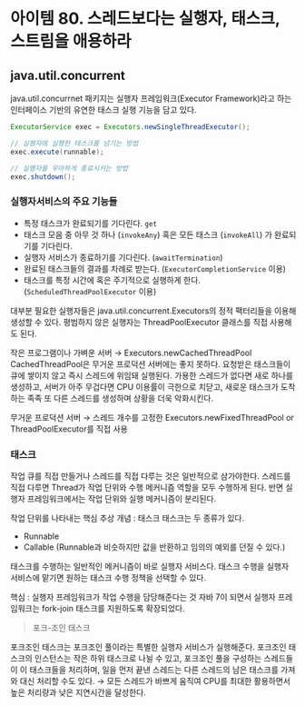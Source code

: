 # 아이템 80. 스레드보다는 실행자, 태스크, 스트림을 애용하라

## java.util.concurrent

java.util.concurrnet 패키지는 실행자 프레임워크(Executor Framework)라고 하는 인터페이스 기반의 유연한 태스크 실행 기능을 담고 있다.

```java
ExecutorService exec = Executors.newSingleThreadExecutor();

// 실행자에 실행한 태스크를 넘기는 방법
exec.execute(runnable);

// 실행자를 우아하게 종료시키는 방법
exec.shutdown();
```

### 실행자서비스의 주요 기능들

- 특정 태스크가 완료되기를 기다린다. `get`
- 태스크 모음 중 아무 것 하나 (`invokeAny`) 혹은 모든 태스크 (`invokeAll`) 가 완료되기를 기다린다.
- 실행자 서비스가 종료하기를 기다린다. (`awaitTermination`)
- 완료된 태스크들의 결과를 차례로 받는다. (`ExecutorCompletionService` 이용)
- 태스크를 특정 시간에 혹은 주기적으로 실행하게 한다. (`ScheduledThreadPoolExecutor` 이용)

대부분 필요한 실행자들은 java.util.concurrent.Executors의 정적 팩터리들을 이용해 생성할 수 있다.
평범하지 않은 실행자는 ThreadPoolExecutor 클래스를 직접 사용해도 된다.

작은 프로그램이나 가벼운 서버 → Executors.newCachedThreadPool
CachedThreadPool은 무거운 프로덕션 서버에는 좋지 못하다.
요청받은 태스크들이 큐에 쌓이지 않고 즉시 스레드에 위임돼 실행된다.
가용한 스레드가 없다면 새로 하나를 생성하고, 서버가 아주 무겁다면 CPU 이용률이 극한으로 치닫고, 새로운 태스크가 도착하는 족족 또 다른 스레드를 생성하며 상황을 더욱 악화시킨다.

무거운 프로덕션 서버 → 스레드 개수를 고정한 Executors.newFixedThreadPool or ThreadPoolExecutor를 직접 사용

### 태스크

작업 큐를 직접 만들거나 스레드를 직접 다루는 것은 일반적으로 삼가야한다.
스레드를 직접 다루면 Thread가 작업 단위와 수행 메커니즘 역할을 모두 수행하게 된다.
반면 실행자 프레임워크에서는 작업 단위와 실행 메커니즘이 분리된다.

작업 단위를 나타내는 핵심 추상 개념 : 태스크
태스크는 두 종류가 있다.

- Runnable
- Callable (Runnable과 비슷하지만 값을 반환하고 임의의 예외를 던질 수 있다.)

태스크를 수행하는 일반적인 메커니즘이 바로 실행자 서비스다.
태스크 수행을 실행자 서비스에 맡기면 원하는 태스크 수행 정책을 선택할 수 있다.

핵심 : 실행자 프레임워크가 작업 수행을 담당해준다는 것
자바 7이 되면서 실행자 프레임워크는 fork-join 태스크를 지원하도록 확장되었다.

> 포크-조인 태스크

포크조인 태스크는 포크조인 풀이라는 특별한 실행자 서비스가 실행해준다.
포크조인 태스크의 인스턴스는 작은 하위 태스크로 나뉠 수 있고, 포크조인 풀을 구성하는 스레드들이 이 태스크들을 처리하며, 일을 먼저 끝낸 스레드는 다른 스레드의 남은 태스크를 가져와 대신 처리할 수도 있다.
→ 모든 스레드가 바쁘게 움직여 CPU를 최대한 활용하면서 높은 처리량과 낮은 지연시간을 달성한다.
